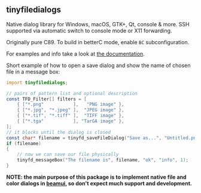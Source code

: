 ## tinyfiledialogs

Native dialog library for Windows, macOS, GTK+, Qt, console & more.
SSH supported via automatic switch to console mode or X11 forwarding.

Originally pure C89. To build in betterC mode, enable `BC` subconfiguration.

For examples and info take a look at [the documentation](https://tinyfiledialogs.dpldocs.info/tinyfiledialogs.html).

Short example of how to open a save dialog and show the name of chosen file in a message box:
```D
import tinyfiledialogs;

// pairs of pattern list and optional description
const TFD_Filter[] filters = [
    { ["*.png"           ],   "PNG image" },
    { ["*.jpg", "*.jpeg" ],  "JPEG image" },
    { ["*.tif", "*.tiff" ],  "TIFF image" },
    { ["*.tga"           ], "TarGA image" },
];
// it blocks until the dialog is closed
const char* filename = tinyfd_saveFileDialog("Save as...", "Untitled.png", filters);
if (filename)
{
    // now we can save our file physically
    tinyfd_messageBox("The filename is", filename, "ok", "info", 1);
}
```

**NOTE: the main purpose of this package is to implement native file and color dialogs in [beamui](https://github.com/dayllenger/beamui), so don't expect much support and development.**
